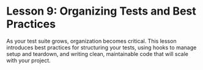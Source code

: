 # Lesson 9: Organizing Tests and Best Practices

As your test suite grows, organization becomes critical. This lesson introduces best practices for structuring your tests, using hooks to manage setup and teardown, and writing clean, maintainable code that will scale with your project.